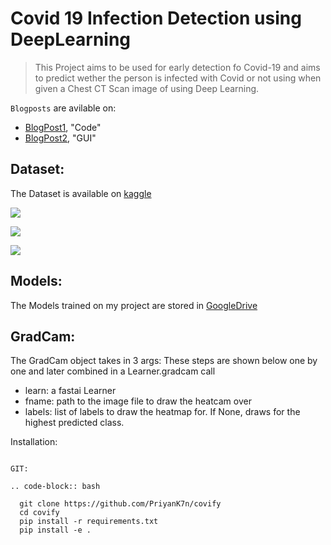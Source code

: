# Covid 19 Infection Detection using DeepLearning
> This Project aims to be used for early detection fo Covid-19 and aims to predict  wether the person is infected with Covid or not using when given a Chest CT Scan image of using Deep Learning.

`Blogposts` are avilable on:
- [BlogPost1](https://priyank7n.github.io/fastblogs/2021/01/23/covify-code.html), "Code"
- [BlogPost2](https://priyank7n.github.io/fastblogs/2021/01/20/Covify-GUI.html), "GUI"

## Dataset:
The Dataset is available on [kaggle](https://www.kaggle.com/plameneduardo/sarscov2-ctscan-dataset)

![](https://github.com/PriyanK7n/covify/blob/main/images/Screenshot%202021-03-03%20at%2012.50.52%20AM.png)

![](https://github.com/PriyanK7n/covify/blob/main/images/Screenshot%202021-03-03%20at%2012.43.31%20AM.png)

![](https://github.com/PriyanK7n/covify/blob/main/images/Screenshot%202021-03-03%20at%2012.43.41%20AM.png)

## Models:
The Models trained on my project are stored in [GoogleDrive](https://drive.google.com/file/d/1xSrqIVVmEqA8OMP3IfvhemIv6tHLO0mQ/view?usp=sharing)

## GradCam:

The GradCam object takes in 3 args:
These steps are shown below one by one and later combined in a Learner.gradcam call

- learn: a fastai Learner
- fname: path to the image file to draw the heatcam over
- labels: list of labels to draw the heatmap for. If None, draws for the highest predicted class.


Installation:
~~~~~~~~~~~~

GIT:

.. code-block:: bash

  git clone https://github.com/PriyanK7n/covify
  cd covify
  pip install -r requirements.txt
  pip install -e .



